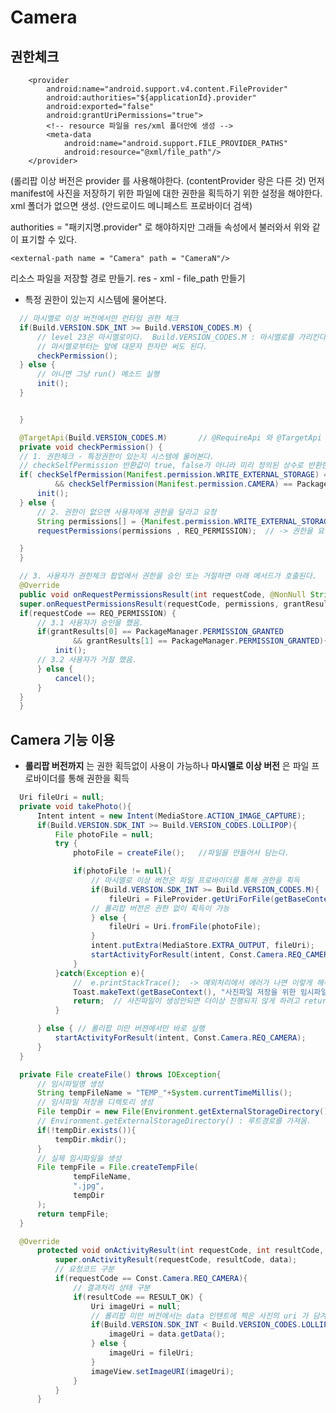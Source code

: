 # Camera

## 권한체크


 <!-- 사진을 저장하기 위한 파일에 대한 권한을 획득하기 위한 설정 -->
        <provider
            android:name="android.support.v4.content.FileProvider"
            android:authorities="${applicationId}.provider"
            android:exported="false"
            android:grantUriPermissions="true">
            <!-- resource 파일을 res/xml 폴더안에 생성 -->
            <meta-data
                android:name="android.support.FILE_PROVIDER_PATHS"
                android:resource="@xml/file_path"/>
        </provider>
(롤리팝 이상 버전은 provider 를 사용해야한다. (contentProvider 랑은 다른 것) 먼저 manifest에 사진을 저장하기 위한 파일에 대한 권한을 획득하기 위한 설정을 해야한다. xml 폴더가 없으면 생성. (안드로이드 메니페스트 프로바이더 검색)

authorities = "패키지명.provider" 로 해야하지만 그래들 속성에서 불러와서 위와 같이 표기할 수 있다.

<paths>
    <!-- path = /External Storage/CameraN 가 된다 -->
    <!-- name = content:// 로 시작하는 uri 주소체계의 suffix가 된다. -->

    <external-path name = "Camera" path = "CameraN"/>
</paths>
리소스 파일을 저장할 경로 만들기. res - xml - file_path 만들기



- 특정 권한이 있는지 시스템에 물어본다.
```java
  // 마시멜로 이상 버전에서만 런타임 권한 체크
  if(Build.VERSION.SDK_INT >= Build.VERSION_CODES.M) {
      // level 23은 마시멜로이다.  Build.VERSION_CODES.M : 마시멜로를 가리킨다.
      // 마시멜로부터는 앞에 대문자 한자만 써도 된다.
      checkPermission();
  } else {
      // 아니면 그냥 run() 메소드 실행
      init();
  }


  }

  @TargetApi(Build.VERSION_CODES.M)       // @RequireApi 와 @TargetApi 는 동일하다고 생각해도 된다.
  private void checkPermission() {
  // 1. 권한체크 - 특정권한이 있는지 시스템에 물어본다.
  // checkSelfPermission 반환값이 true, false가 아니라 미리 정의된 상수로 반환한다.
  if( checkSelfPermission(Manifest.permission.WRITE_EXTERNAL_STORAGE) == PackageManager.PERMISSION_GRANTED
          && checkSelfPermission(Manifest.permission.CAMERA) == PackageManager.PERMISSION_GRANTED) {
      init();
  } else {
      // 2. 권한이 없으면 사용자에게 권한을 달라고 요청
      String permissions[] = {Manifest.permission.WRITE_EXTERNAL_STORAGE, Manifest.permission.CAMERA}; // 동시에 여러개 호출할 수 있으니까 복수로
      requestPermissions(permissions , REQ_PERMISSION);  // -> 권한을 요구하는 팝업이 사용자 화면에 노출된다.

  }
  }

  // 3. 사용자가 권한체크 팝업에서 권한을 승인 또는 거절하면 아래 메서드가 호출된다.
  @Override
  public void onRequestPermissionsResult(int requestCode, @NonNull String[] permissions, @NonNull int[] grantResults) {
  super.onRequestPermissionsResult(requestCode, permissions, grantResults);
  if(requestCode == REQ_PERMISSION) {
      // 3.1 사용자가 승인을 했음.
      if(grantResults[0] == PackageManager.PERMISSION_GRANTED
              && grantResults[1] == PackageManager.PERMISSION_GRANTED){
          init();
      // 3.2 사용자가 거절 했음.
      } else {
          cancel();
      }
  }
  }
```

## Camera 기능 이용
- **롤리팝 버전까지** 는 권한 획득없이 사용이 가능하나
  **마시멜로 이상 버전** 은 파일 프로바이더를 통해 권한을 획득

```java
  Uri fileUri = null;
  private void takePhoto(){
      Intent intent = new Intent(MediaStore.ACTION_IMAGE_CAPTURE);
      if(Build.VERSION.SDK_INT >= Build.VERSION_CODES.LOLLIPOP){
          File photoFile = null;
          try {
              photoFile = createFile();   //파일을 만들어서 담는다.

              if(photoFile != null){
                  // 마시멜로 이상 버전은 파일 프로바이더를 통해 권한을 획득
                  if(Build.VERSION.SDK_INT >= Build.VERSION_CODES.M){
                      fileUri = FileProvider.getUriForFile(getBaseContext(), BuildConfig.APPLICATION_ID+".provider", photoFile);
                  // 롤리팝 버전은 권한 없이 획득이 가능
                  } else {
                      fileUri = Uri.fromFile(photoFile);
                  }
                  intent.putExtra(MediaStore.EXTRA_OUTPUT, fileUri);
                  startActivityForResult(intent, Const.Camera.REQ_CAMERA);
              }
          }catch(Exception e){
              //  e.printStackTrace();  -> 예외처리에서 에러가 나면 이렇게 해주면 에러를 확인할 수 있다.
              Toast.makeText(getBaseContext(), "사진파일 저장을 위한 임시파일을 생성할 수 없습니다.", Toast.LENGTH_SHORT).show();
              return;  // 사진파일이 생성안되면 더이상 진행되지 않게 하려고 return; 한다.
          }

      } else { // 롤리팝 미만 버젼에서만 바로 실행
          startActivityForResult(intent, Const.Camera.REQ_CAMERA);
      }
  }

  private File createFile() throws IOException{
      // 임시파일명 생성
      String tempFileName = "TEMP_"+System.currentTimeMillis();
      // 임시파일 저장용 디렉토리 생성
      File tempDir = new File(Environment.getExternalStorageDirectory() + "/CameraN/");
      // Environment.getExternalStorageDirectory() : 루트경로를 가져옴.
      if(!tempDir.exists()){
          tempDir.mkdir();
      }
      // 실제 임시파일을 생성
      File tempFile = File.createTempFile(
              tempFileName,
              ".jpg",
              tempDir
      );
      return tempFile;
  }

  @Override
      protected void onActivityResult(int requestCode, int resultCode, Intent data) {
          super.onActivityResult(requestCode, resultCode, data);
          // 요청코드 구분
          if(requestCode == Const.Camera.REQ_CAMERA){
              // 결과처리 상태 구분
              if(resultCode == RESULT_OK) {
                  Uri imageUri = null;
                  // 롤리팝 미만 버전에서는 data 인텐트에 찍은 사진의 uri 가 담겨온다.
                  if(Build.VERSION.SDK_INT < Build.VERSION_CODES.LOLLIPOP){
                      imageUri = data.getData();
                  } else {
                      imageUri = fileUri;
                  }
                  imageView.setImageURI(imageUri);
              }
          }
      }
```
